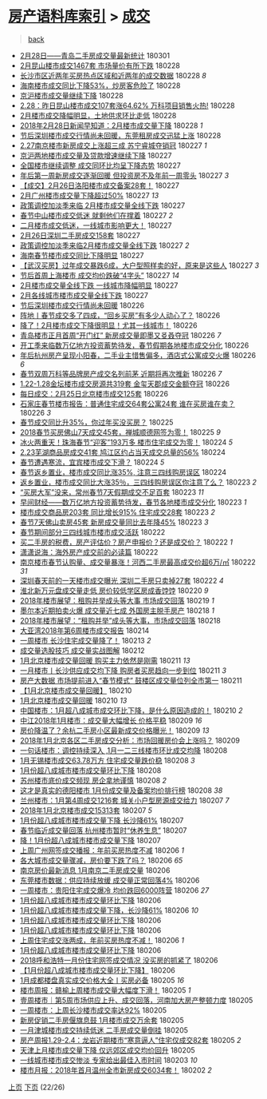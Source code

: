 [房产语料库索引](../../README.md)  > [成交](成交.md)
====
> [back](../README.md)

- [2月28日——青岛二手房成交量最新统计](http://jkwz.applinzi.com/ittc/7075429020533785610.html#2%E6%9C%8828%E6%97%A5%E2%80%94%E2%80%94%E9%9D%92%E5%B2%9B%E4%BA%8C%E6%89%8B%E6%88%BF%E6%88%90%E4%BA%A4%E9%87%8F%E6%9C%80%E6%96%B0%E7%BB%9F%E8%AE%A1) 180301  
- [2月昆山楼市成交1467套 市场量价有所下跌](http://jkwz.applinzi.com/ittc/7075167248501441547.html#2%E6%9C%88%E6%98%86%E5%B1%B1%E6%A5%BC%E5%B8%82%E6%88%90%E4%BA%A41467%E5%A5%97+%E5%B8%82%E5%9C%BA%E9%87%8F%E4%BB%B7%E6%9C%89%E6%89%80%E4%B8%8B%E8%B7%8C) 180228  
- [长沙市区近两年买房热点区域和近两年的成交数据](http://jkwz.applinzi.com/ittc/7075166790856737809.html#%E9%95%BF%E6%B2%99%E5%B8%82%E5%8C%BA%E8%BF%91%E4%B8%A4%E5%B9%B4%E4%B9%B0%E6%88%BF%E7%83%AD%E7%82%B9%E5%8C%BA%E5%9F%9F%E5%92%8C%E8%BF%91%E4%B8%A4%E5%B9%B4%E7%9A%84%E6%88%90%E4%BA%A4%E6%95%B0%E6%8D%AE) 180228 *8* 
- [海南楼市成交同比下降53%，炒房客危险了](http://jkwz.applinzi.com/ittc/7075150207308530704.html#%E6%B5%B7%E5%8D%97%E6%A5%BC%E5%B8%82%E6%88%90%E4%BA%A4%E5%90%8C%E6%AF%94%E4%B8%8B%E9%99%8D53%25%EF%BC%8C%E7%82%92%E6%88%BF%E5%AE%A2%E5%8D%B1%E9%99%A9%E4%BA%86) 180228  
- [京沪楼市成交量继续下降](http://jkwz.applinzi.com/ittc/7075085342489445392.html#%E4%BA%AC%E6%B2%AA%E6%A5%BC%E5%B8%82%E6%88%90%E4%BA%A4%E9%87%8F%E7%BB%A7%E7%BB%AD%E4%B8%8B%E9%99%8D) 180228  
- [2.28：昨日昆山楼市成交107套涨64.62% 万科项目销售火热!](http://jkwz.applinzi.com/ittc/7075076206410335243.html#2.28%EF%BC%9A%E6%98%A8%E6%97%A5%E6%98%86%E5%B1%B1%E6%A5%BC%E5%B8%82%E6%88%90%E4%BA%A4107%E5%A5%97%E6%B6%A864.62%25+%E4%B8%87%E7%A7%91%E9%A1%B9%E7%9B%AE%E9%94%80%E5%94%AE%E7%81%AB%E7%83%AD%21) 180228  
- [2月楼市成交降幅明显，土地供求环比走低](http://jkwz.applinzi.com/ittc/7075067846071944198.html#2%E6%9C%88%E6%A5%BC%E5%B8%82%E6%88%90%E4%BA%A4%E9%99%8D%E5%B9%85%E6%98%8E%E6%98%BE%EF%BC%8C%E5%9C%9F%E5%9C%B0%E4%BE%9B%E6%B1%82%E7%8E%AF%E6%AF%94%E8%B5%B0%E4%BD%8E) 180228  
- [2018年2月28日新闻早知道：2月楼市成交量下降](http://jkwz.applinzi.com/ittc/7075037834102965254.html#2018%E5%B9%B42%E6%9C%8828%E6%97%A5%E6%96%B0%E9%97%BB%E6%97%A9%E7%9F%A5%E9%81%93%EF%BC%9A2%E6%9C%88%E6%A5%BC%E5%B8%82%E6%88%90%E4%BA%A4%E9%87%8F%E4%B8%8B%E9%99%8D) 180228 *1* 
- [节后深圳楼市成交行情尚未回暖，东莞租房成交迅猛上涨](http://jkwz.applinzi.com/ittc/7074954577168565259.html#%E8%8A%82%E5%90%8E%E6%B7%B1%E5%9C%B3%E6%A5%BC%E5%B8%82%E6%88%90%E4%BA%A4%E8%A1%8C%E6%83%85%E5%B0%9A%E6%9C%AA%E5%9B%9E%E6%9A%96%EF%BC%8C%E4%B8%9C%E8%8E%9E%E7%A7%9F%E6%88%BF%E6%88%90%E4%BA%A4%E8%BF%85%E7%8C%9B%E4%B8%8A%E6%B6%A8) 180228  
- [2.27南京楼市新房成交上涨超三成 苏宁睿城夺销冠](http://jkwz.applinzi.com/ittc/7074872112374613002.html#2.27%E5%8D%97%E4%BA%AC%E6%A5%BC%E5%B8%82%E6%96%B0%E6%88%BF%E6%88%90%E4%BA%A4%E4%B8%8A%E6%B6%A8%E8%B6%85%E4%B8%89%E6%88%90+%E8%8B%8F%E5%AE%81%E7%9D%BF%E5%9F%8E%E5%A4%BA%E9%94%80%E5%86%A0) 180227 *1* 
- [京沪两地楼市成交量及贷款增速继续下降](http://jkwz.applinzi.com/ittc/7074782446631781392.html#%E4%BA%AC%E6%B2%AA%E4%B8%A4%E5%9C%B0%E6%A5%BC%E5%B8%82%E6%88%90%E4%BA%A4%E9%87%8F%E5%8F%8A%E8%B4%B7%E6%AC%BE%E5%A2%9E%E9%80%9F%E7%BB%A7%E7%BB%AD%E4%B8%8B%E9%99%8D) 180227  
- [全国楼市继续调整 成交同环比均呈下降态势](http://jkwz.applinzi.com/ittc/7074782372329686023.html#%E5%85%A8%E5%9B%BD%E6%A5%BC%E5%B8%82%E7%BB%A7%E7%BB%AD%E8%B0%83%E6%95%B4+%E6%88%90%E4%BA%A4%E5%90%8C%E7%8E%AF%E6%AF%94%E5%9D%87%E5%91%88%E4%B8%8B%E9%99%8D%E6%80%81%E5%8A%BF) 180227  
- [年后第一周新房成交逐渐回暖 但投资房不及年前一周零头](http://jkwz.applinzi.com/ittc/7074759444733101073.html#%E5%B9%B4%E5%90%8E%E7%AC%AC%E4%B8%80%E5%91%A8%E6%96%B0%E6%88%BF%E6%88%90%E4%BA%A4%E9%80%90%E6%B8%90%E5%9B%9E%E6%9A%96+%E4%BD%86%E6%8A%95%E8%B5%84%E6%88%BF%E4%B8%8D%E5%8F%8A%E5%B9%B4%E5%89%8D%E4%B8%80%E5%91%A8%E9%9B%B6%E5%A4%B4) 180227 *3* 
- [【成交】2月26日洛阳楼市成交备案28套！](http://jkwz.applinzi.com/ittc/7074759035721352208.html#%E3%80%90%E6%88%90%E4%BA%A4%E3%80%912%E6%9C%8826%E6%97%A5%E6%B4%9B%E9%98%B3%E6%A5%BC%E5%B8%82%E6%88%90%E4%BA%A4%E5%A4%87%E6%A1%8828%E5%A5%97%EF%BC%81) 180227  
- [2月广州楼市成交量下降超过50%](http://jkwz.applinzi.com/ittc/7074751329895711750.html#2%E6%9C%88%E5%B9%BF%E5%B7%9E%E6%A5%BC%E5%B8%82%E6%88%90%E4%BA%A4%E9%87%8F%E4%B8%8B%E9%99%8D%E8%B6%85%E8%BF%8750%25) 180227 *13* 
- [政策调控加淡季来临 2月楼市成交量全线下跌](http://jkwz.applinzi.com/ittc/7074724175938061329.html#%E6%94%BF%E7%AD%96%E8%B0%83%E6%8E%A7%E5%8A%A0%E6%B7%A1%E5%AD%A3%E6%9D%A5%E4%B8%B4+2%E6%9C%88%E6%A5%BC%E5%B8%82%E6%88%90%E4%BA%A4%E9%87%8F%E5%85%A8%E7%BA%BF%E4%B8%8B%E8%B7%8C) 180227  
- [春节中山楼市成交低迷 就剩他们在撑着](http://jkwz.applinzi.com/ittc/7074720719831565328.html#%E6%98%A5%E8%8A%82%E4%B8%AD%E5%B1%B1%E6%A5%BC%E5%B8%82%E6%88%90%E4%BA%A4%E4%BD%8E%E8%BF%B7+%E5%B0%B1%E5%89%A9%E4%BB%96%E4%BB%AC%E5%9C%A8%E6%92%91%E7%9D%80) 180227 *2* 
- [二月楼市成交低迷，一线城市影响更大！](http://jkwz.applinzi.com/ittc/7074713414037668875.html#%E4%BA%8C%E6%9C%88%E6%A5%BC%E5%B8%82%E6%88%90%E4%BA%A4%E4%BD%8E%E8%BF%B7%EF%BC%8C%E4%B8%80%E7%BA%BF%E5%9F%8E%E5%B8%82%E5%BD%B1%E5%93%8D%E6%9B%B4%E5%A4%A7%EF%BC%81) 180227  
- [2月26日深圳二手房成交158套](http://jkwz.applinzi.com/ittc/7074713317572871184.html#2%E6%9C%8826%E6%97%A5%E6%B7%B1%E5%9C%B3%E4%BA%8C%E6%89%8B%E6%88%BF%E6%88%90%E4%BA%A4158%E5%A5%97) 180227  
- [政策调控加淡季来临2月楼市成交量全线下跌](http://jkwz.applinzi.com/ittc/7074701349789107216.html#%E6%94%BF%E7%AD%96%E8%B0%83%E6%8E%A7%E5%8A%A0%E6%B7%A1%E5%AD%A3%E6%9D%A5%E4%B8%B42%E6%9C%88%E6%A5%BC%E5%B8%82%E6%88%90%E4%BA%A4%E9%87%8F%E5%85%A8%E7%BA%BF%E4%B8%8B%E8%B7%8C) 180227 *2* 
- [海南春节楼市成交同比下降明显](http://jkwz.applinzi.com/ittc/7074696163528016912.html#%E6%B5%B7%E5%8D%97%E6%98%A5%E8%8A%82%E6%A5%BC%E5%B8%82%E6%88%90%E4%BA%A4%E5%90%8C%E6%AF%94%E4%B8%8B%E9%99%8D%E6%98%8E%E6%98%BE) 180227  
- [【武汉买房】过年成交暴跌6成，大户型照样卖的好，原来是这些人](http://jkwz.applinzi.com/ittc/7074691119411889162.html#%E3%80%90%E6%AD%A6%E6%B1%89%E4%B9%B0%E6%88%BF%E3%80%91%E8%BF%87%E5%B9%B4%E6%88%90%E4%BA%A4%E6%9A%B4%E8%B7%8C6%E6%88%90%EF%BC%8C%E5%A4%A7%E6%88%B7%E5%9E%8B%E7%85%A7%E6%A0%B7%E5%8D%96%E7%9A%84%E5%A5%BD%EF%BC%8C%E5%8E%9F%E6%9D%A5%E6%98%AF%E8%BF%99%E4%BA%9B%E4%BA%BA) 180227 *3* 
- [节后首周上海楼市 成交均价跌破“4字头”](http://jkwz.applinzi.com/ittc/7074686994720752647.html#%E8%8A%82%E5%90%8E%E9%A6%96%E5%91%A8%E4%B8%8A%E6%B5%B7%E6%A5%BC%E5%B8%82+%E6%88%90%E4%BA%A4%E5%9D%87%E4%BB%B7%E8%B7%8C%E7%A0%B4%E2%80%9C4%E5%AD%97%E5%A4%B4%E2%80%9D) 180227 *14* 
- [2月楼市成交量全线下跌 一线城市降幅明显](http://jkwz.applinzi.com/ittc/7074682490096976902.html#2%E6%9C%88%E6%A5%BC%E5%B8%82%E6%88%90%E4%BA%A4%E9%87%8F%E5%85%A8%E7%BA%BF%E4%B8%8B%E8%B7%8C+%E4%B8%80%E7%BA%BF%E5%9F%8E%E5%B8%82%E9%99%8D%E5%B9%85%E6%98%8E%E6%98%BE) 180227  
- [2月各线城市楼市成交量全线下跌](http://jkwz.applinzi.com/ittc/7074673203731760139.html#2%E6%9C%88%E5%90%84%E7%BA%BF%E5%9F%8E%E5%B8%82%E6%A5%BC%E5%B8%82%E6%88%90%E4%BA%A4%E9%87%8F%E5%85%A8%E7%BA%BF%E4%B8%8B%E8%B7%8C) 180227  
- [节后深圳楼市成交行情尚未回暖](http://jkwz.applinzi.com/ittc/7074535965198910475.html#%E8%8A%82%E5%90%8E%E6%B7%B1%E5%9C%B3%E6%A5%BC%E5%B8%82%E6%88%90%E4%BA%A4%E8%A1%8C%E6%83%85%E5%B0%9A%E6%9C%AA%E5%9B%9E%E6%9A%96) 180226  
- [阵地丨春节成交多了四成，“回乡买房”有多少人动心了？](http://jkwz.applinzi.com/ittc/7074490717592617990.html#%E9%98%B5%E5%9C%B0%E4%B8%A8%E6%98%A5%E8%8A%82%E6%88%90%E4%BA%A4%E5%A4%9A%E4%BA%86%E5%9B%9B%E6%88%90%EF%BC%8C%E2%80%9C%E5%9B%9E%E4%B9%A1%E4%B9%B0%E6%88%BF%E2%80%9D%E6%9C%89%E5%A4%9A%E5%B0%91%E4%BA%BA%E5%8A%A8%E5%BF%83%E4%BA%86%EF%BC%9F) 180226  
- [降了！2月楼市成交下降很明显！尤其一线城市！](http://jkwz.applinzi.com/ittc/7074454157321044999.html#%E9%99%8D%E4%BA%86%EF%BC%812%E6%9C%88%E6%A5%BC%E5%B8%82%E6%88%90%E4%BA%A4%E4%B8%8B%E9%99%8D%E5%BE%88%E6%98%8E%E6%98%BE%EF%BC%81%E5%B0%A4%E5%85%B6%E4%B8%80%E7%BA%BF%E5%9F%8E%E5%B8%82%EF%BC%81) 180226  
- [青岛楼市正月首周“开门红” 新房成交量即墨又㕛叒夺冠](http://jkwz.applinzi.com/ittc/7074444196604019723.html#%E9%9D%92%E5%B2%9B%E6%A5%BC%E5%B8%82%E6%AD%A3%E6%9C%88%E9%A6%96%E5%91%A8%E2%80%9C%E5%BC%80%E9%97%A8%E7%BA%A2%E2%80%9D+%E6%96%B0%E6%88%BF%E6%88%90%E4%BA%A4%E9%87%8F%E5%8D%B3%E5%A2%A8%E5%8F%88%E3%95%9B%E5%8F%92%E5%A4%BA%E5%86%A0) 180226 *7* 
- [开工季来临数万亿地方投资蓄势待发，春节假期各地楼市成交分化](http://jkwz.applinzi.com/ittc/7074421708469830662.html#%E5%BC%80%E5%B7%A5%E5%AD%A3%E6%9D%A5%E4%B8%B4%E6%95%B0%E4%B8%87%E4%BA%BF%E5%9C%B0%E6%96%B9%E6%8A%95%E8%B5%84%E8%93%84%E5%8A%BF%E5%BE%85%E5%8F%91%EF%BC%8C%E6%98%A5%E8%8A%82%E5%81%87%E6%9C%9F%E5%90%84%E5%9C%B0%E6%A5%BC%E5%B8%82%E6%88%90%E4%BA%A4%E5%88%86%E5%8C%96) 180226  
- [年后杭州房产呈现小阳春，二手业主惜售偏多，酒店式公寓成交火爆](http://jkwz.applinzi.com/ittc/7074413740068176903.html#%E5%B9%B4%E5%90%8E%E6%9D%AD%E5%B7%9E%E6%88%BF%E4%BA%A7%E5%91%88%E7%8E%B0%E5%B0%8F%E9%98%B3%E6%98%A5%EF%BC%8C%E4%BA%8C%E6%89%8B%E4%B8%9A%E4%B8%BB%E6%83%9C%E5%94%AE%E5%81%8F%E5%A4%9A%EF%BC%8C%E9%85%92%E5%BA%97%E5%BC%8F%E5%85%AC%E5%AF%93%E6%88%90%E4%BA%A4%E7%81%AB%E7%88%86) 180226 *6* 
- [春节双周万科等品牌房产成交名列前茅 近期将再次推新](http://jkwz.applinzi.com/ittc/7074400218806486027.html#%E6%98%A5%E8%8A%82%E5%8F%8C%E5%91%A8%E4%B8%87%E7%A7%91%E7%AD%89%E5%93%81%E7%89%8C%E6%88%BF%E4%BA%A7%E6%88%90%E4%BA%A4%E5%90%8D%E5%88%97%E5%89%8D%E8%8C%85+%E8%BF%91%E6%9C%9F%E5%B0%86%E5%86%8D%E6%AC%A1%E6%8E%A8%E6%96%B0) 180226 *7* 
- [1.22-1.28金坛楼市成交房源共319套 金玺天郡成交金额夺冠](http://jkwz.applinzi.com/ittc/7074355396565533707.html#1.22-1.28%E9%87%91%E5%9D%9B%E6%A5%BC%E5%B8%82%E6%88%90%E4%BA%A4%E6%88%BF%E6%BA%90%E5%85%B1319%E5%A5%97+%E9%87%91%E7%8E%BA%E5%A4%A9%E9%83%A1%E6%88%90%E4%BA%A4%E9%87%91%E9%A2%9D%E5%A4%BA%E5%86%A0) 180226  
- [每日成交：2月25日北京楼市成交125套](http://jkwz.applinzi.com/ittc/7074324844579914763.html#%E6%AF%8F%E6%97%A5%E6%88%90%E4%BA%A4%EF%BC%9A2%E6%9C%8825%E6%97%A5%E5%8C%97%E4%BA%AC%E6%A5%BC%E5%B8%82%E6%88%90%E4%BA%A4125%E5%A5%97) 180226  
- [石家庄春节楼市报告：普通住宅成交64套公寓24套 谁在买房谁在卖？](http://jkwz.applinzi.com/ittc/7074291150565671953.html#%E7%9F%B3%E5%AE%B6%E5%BA%84%E6%98%A5%E8%8A%82%E6%A5%BC%E5%B8%82%E6%8A%A5%E5%91%8A%EF%BC%9A%E6%99%AE%E9%80%9A%E4%BD%8F%E5%AE%85%E6%88%90%E4%BA%A464%E5%A5%97%E5%85%AC%E5%AF%9324%E5%A5%97+%E8%B0%81%E5%9C%A8%E4%B9%B0%E6%88%BF%E8%B0%81%E5%9C%A8%E5%8D%96%EF%BC%9F) 180226 *3* 
- [春节成交同比升35%，你过年买没买房？](http://jkwz.applinzi.com/ittc/7073328847703770129.html#%E6%98%A5%E8%8A%82%E6%88%90%E4%BA%A4%E5%90%8C%E6%AF%94%E5%8D%8735%25%EF%BC%8C%E4%BD%A0%E8%BF%87%E5%B9%B4%E4%B9%B0%E6%B2%A1%E4%B9%B0%E6%88%BF%EF%BC%9F) 180225  
- [2018春节买房佛山7天成交45套，禅城顺德网签为零！](http://jkwz.applinzi.com/ittc/7073943491417998346.html#2018%E6%98%A5%E8%8A%82%E4%B9%B0%E6%88%BF%E4%BD%9B%E5%B1%B17%E5%A4%A9%E6%88%90%E4%BA%A445%E5%A5%97%EF%BC%8C%E7%A6%85%E5%9F%8E%E9%A1%BA%E5%BE%B7%E7%BD%91%E7%AD%BE%E4%B8%BA%E9%9B%B6%EF%BC%81) 180225 *9* 
- [冰火两重天！珠海春节“迎客”193万多 楼市住宅成交为零！](http://jkwz.applinzi.com/ittc/7073614156224005126.html#%E5%86%B0%E7%81%AB%E4%B8%A4%E9%87%8D%E5%A4%A9%EF%BC%81%E7%8F%A0%E6%B5%B7%E6%98%A5%E8%8A%82%E2%80%9C%E8%BF%8E%E5%AE%A2%E2%80%9D193%E4%B8%87%E5%A4%9A+%E6%A5%BC%E5%B8%82%E4%BD%8F%E5%AE%85%E6%88%90%E4%BA%A4%E4%B8%BA%E9%9B%B6%EF%BC%81) 180224 *5* 
- [2.23芜湖商品房成交41套 鸠江区约占当天成交总量的56%](http://jkwz.applinzi.com/ittc/7073601945724257296.html#2.23%E8%8A%9C%E6%B9%96%E5%95%86%E5%93%81%E6%88%BF%E6%88%90%E4%BA%A441%E5%A5%97+%E9%B8%A0%E6%B1%9F%E5%8C%BA%E7%BA%A6%E5%8D%A0%E5%BD%93%E5%A4%A9%E6%88%90%E4%BA%A4%E6%80%BB%E9%87%8F%E7%9A%8456%25) 180224  
- [春节遭遇寒流，宜宾楼市成交下滑？](http://jkwz.applinzi.com/ittc/7073598706341643275.html#%E6%98%A5%E8%8A%82%E9%81%AD%E9%81%87%E5%AF%92%E6%B5%81%EF%BC%8C%E5%AE%9C%E5%AE%BE%E6%A5%BC%E5%B8%82%E6%88%90%E4%BA%A4%E4%B8%8B%E6%BB%91%EF%BC%9F) 180224 *5* 
- [春节返乡置业，楼市成交同比涨35%, 注意三四线购房误区](http://jkwz.applinzi.com/ittc/7073551405740983313.html#%E6%98%A5%E8%8A%82%E8%BF%94%E4%B9%A1%E7%BD%AE%E4%B8%9A%EF%BC%8C%E6%A5%BC%E5%B8%82%E6%88%90%E4%BA%A4%E5%90%8C%E6%AF%94%E6%B6%A835%25%2C+%E6%B3%A8%E6%84%8F%E4%B8%89%E5%9B%9B%E7%BA%BF%E8%B4%AD%E6%88%BF%E8%AF%AF%E5%8C%BA) 180224  
- [返乡置业，楼市成交同比大涨35％，三四线购房误区你注意了么？](http://jkwz.applinzi.com/ittc/7073429006575993872.html#%E8%BF%94%E4%B9%A1%E7%BD%AE%E4%B8%9A%EF%BC%8C%E6%A5%BC%E5%B8%82%E6%88%90%E4%BA%A4%E5%90%8C%E6%AF%94%E5%A4%A7%E6%B6%A835%EF%BC%85%EF%BC%8C%E4%B8%89%E5%9B%9B%E7%BA%BF%E8%B4%AD%E6%88%BF%E8%AF%AF%E5%8C%BA%E4%BD%A0%E6%B3%A8%E6%84%8F%E4%BA%86%E4%B9%88%EF%BC%9F) 180223 *2* 
- [“买房大军”没来，常州春节7天假期成交不足百套](http://jkwz.applinzi.com/ittc/7073330268708799505.html#%E2%80%9C%E4%B9%B0%E6%88%BF%E5%A4%A7%E5%86%9B%E2%80%9D%E6%B2%A1%E6%9D%A5%EF%BC%8C%E5%B8%B8%E5%B7%9E%E6%98%A5%E8%8A%827%E5%A4%A9%E5%81%87%E6%9C%9F%E6%88%90%E4%BA%A4%E4%B8%8D%E8%B6%B3%E7%99%BE%E5%A5%97) 180223 *11* 
- [早间财经——数万亿地方投资蓄势待发，春节各地楼市成交分化](http://jkwz.applinzi.com/ittc/7073237411381642247.html#%E6%97%A9%E9%97%B4%E8%B4%A2%E7%BB%8F%E2%80%94%E2%80%94%E6%95%B0%E4%B8%87%E4%BA%BF%E5%9C%B0%E6%96%B9%E6%8A%95%E8%B5%84%E8%93%84%E5%8A%BF%E5%BE%85%E5%8F%91%EF%BC%8C%E6%98%A5%E8%8A%82%E5%90%84%E5%9C%B0%E6%A5%BC%E5%B8%82%E6%88%90%E4%BA%A4%E5%88%86%E5%8C%96) 180223 *1* 
- [楼市成交商品房203套 同比增长915% 住宅成交28套](http://jkwz.applinzi.com/ittc/7073206827171185671.html#%E6%A5%BC%E5%B8%82%E6%88%90%E4%BA%A4%E5%95%86%E5%93%81%E6%88%BF203%E5%A5%97+%E5%90%8C%E6%AF%94%E5%A2%9E%E9%95%BF915%25+%E4%BD%8F%E5%AE%85%E6%88%90%E4%BA%A428%E5%A5%97) 180223 *2* 
- [春节7天佛山卖房45套 新房成交量同比去年降45%](http://jkwz.applinzi.com/ittc/7073192170964386827.html#%E6%98%A5%E8%8A%827%E5%A4%A9%E4%BD%9B%E5%B1%B1%E5%8D%96%E6%88%BF45%E5%A5%97+%E6%96%B0%E6%88%BF%E6%88%90%E4%BA%A4%E9%87%8F%E5%90%8C%E6%AF%94%E5%8E%BB%E5%B9%B4%E9%99%8D45%25) 180223 *3* 
- [春节期间部分三四线城市楼市成交活跃](http://jkwz.applinzi.com/ittc/7072991303757726731.html#%E6%98%A5%E8%8A%82%E6%9C%9F%E9%97%B4%E9%83%A8%E5%88%86%E4%B8%89%E5%9B%9B%E7%BA%BF%E5%9F%8E%E5%B8%82%E6%A5%BC%E5%B8%82%E6%88%90%E4%BA%A4%E6%B4%BB%E8%B7%83) 180222  
- [买二手房的税费，房产评估价？房产申报价？还是成交价？](http://jkwz.applinzi.com/ittc/7072934191983756294.html#%E4%B9%B0%E4%BA%8C%E6%89%8B%E6%88%BF%E7%9A%84%E7%A8%8E%E8%B4%B9%EF%BC%8C%E6%88%BF%E4%BA%A7%E8%AF%84%E4%BC%B0%E4%BB%B7%EF%BC%9F%E6%88%BF%E4%BA%A7%E7%94%B3%E6%8A%A5%E4%BB%B7%EF%BC%9F%E8%BF%98%E6%98%AF%E6%88%90%E4%BA%A4%E4%BB%B7%EF%BC%9F) 180222 *1* 
- [潇潇说海：海外房产成交前的必读篇](http://jkwz.applinzi.com/ittc/7072933910822781968.html#%E6%BD%87%E6%BD%87%E8%AF%B4%E6%B5%B7%EF%BC%9A%E6%B5%B7%E5%A4%96%E6%88%BF%E4%BA%A7%E6%88%90%E4%BA%A4%E5%89%8D%E7%9A%84%E5%BF%85%E8%AF%BB%E7%AF%87) 180222  
- [南京楼市春节认购量、成交量暴涨！河西二手房最高成交价超6万/㎡](http://jkwz.applinzi.com/ittc/7072930501868651531.html#%E5%8D%97%E4%BA%AC%E6%A5%BC%E5%B8%82%E6%98%A5%E8%8A%82%E8%AE%A4%E8%B4%AD%E9%87%8F%E3%80%81%E6%88%90%E4%BA%A4%E9%87%8F%E6%9A%B4%E6%B6%A8%EF%BC%81%E6%B2%B3%E8%A5%BF%E4%BA%8C%E6%89%8B%E6%88%BF%E6%9C%80%E9%AB%98%E6%88%90%E4%BA%A4%E4%BB%B7%E8%B6%856%E4%B8%87%2F%E3%8E%A1) 180222 *31* 
- [深圳春天前的一天楼市成交曝光 深圳二手房只卖掉27套](http://jkwz.applinzi.com/ittc/7072841703176537095.html#%E6%B7%B1%E5%9C%B3%E6%98%A5%E5%A4%A9%E5%89%8D%E7%9A%84%E4%B8%80%E5%A4%A9%E6%A5%BC%E5%B8%82%E6%88%90%E4%BA%A4%E6%9B%9D%E5%85%89+%E6%B7%B1%E5%9C%B3%E4%BA%8C%E6%89%8B%E6%88%BF%E5%8F%AA%E5%8D%96%E6%8E%8927%E5%A5%97) 180222 *4* 
- [淮北新万元盘成交量走低 房价较低学区房成香饽饽](http://jkwz.applinzi.com/ittc/7072261298383750150.html#%E6%B7%AE%E5%8C%97%E6%96%B0%E4%B8%87%E5%85%83%E7%9B%98%E6%88%90%E4%BA%A4%E9%87%8F%E8%B5%B0%E4%BD%8E+%E6%88%BF%E4%BB%B7%E8%BE%83%E4%BD%8E%E5%AD%A6%E5%8C%BA%E6%88%BF%E6%88%90%E9%A6%99%E9%A5%BD%E9%A5%BD) 180220 *9* 
- [2018年楼市展望：租购并举成头等大事 市场成交回落](http://jkwz.applinzi.com/ittc/7071769130187621392.html#2018%E5%B9%B4%E6%A5%BC%E5%B8%82%E5%B1%95%E6%9C%9B%EF%BC%9A%E7%A7%9F%E8%B4%AD%E5%B9%B6%E4%B8%BE%E6%88%90%E5%A4%B4%E7%AD%89%E5%A4%A7%E4%BA%8B+%E5%B8%82%E5%9C%BA%E6%88%90%E4%BA%A4%E5%9B%9E%E8%90%BD) 180219 *1* 
- [墨尔本近期拍卖火爆 成交量近七成 外国房主脱手房产](http://jkwz.applinzi.com/ittc/7071097125490656273.html#%E5%A2%A8%E5%B0%94%E6%9C%AC%E8%BF%91%E6%9C%9F%E6%8B%8D%E5%8D%96%E7%81%AB%E7%88%86+%E6%88%90%E4%BA%A4%E9%87%8F%E8%BF%91%E4%B8%83%E6%88%90+%E5%A4%96%E5%9B%BD%E6%88%BF%E4%B8%BB%E8%84%B1%E6%89%8B%E6%88%BF%E4%BA%A7) 180218 *1* 
- [2018年楼市展望：“租购并举”成头等大事，市场成交回落](http://jkwz.applinzi.com/ittc/7071370900350174214.html#2018%E5%B9%B4%E6%A5%BC%E5%B8%82%E5%B1%95%E6%9C%9B%EF%BC%9A%E2%80%9C%E7%A7%9F%E8%B4%AD%E5%B9%B6%E4%B8%BE%E2%80%9D%E6%88%90%E5%A4%B4%E7%AD%89%E5%A4%A7%E4%BA%8B%EF%BC%8C%E5%B8%82%E5%9C%BA%E6%88%90%E4%BA%A4%E5%9B%9E%E8%90%BD) 180218  
- [大亚湾2018年第6周楼市成交报告](http://jkwz.applinzi.com/ittc/7069824543516787723.html#%E5%A4%A7%E4%BA%9A%E6%B9%BE2018%E5%B9%B4%E7%AC%AC6%E5%91%A8%E6%A5%BC%E5%B8%82%E6%88%90%E4%BA%A4%E6%8A%A5%E5%91%8A) 180214  
- [一周楼市 长沙住宅成交量降了！](http://jkwz.applinzi.com/ittc/7069492402417304592.html#%E4%B8%80%E5%91%A8%E6%A5%BC%E5%B8%82+%E9%95%BF%E6%B2%99%E4%BD%8F%E5%AE%85%E6%88%90%E4%BA%A4%E9%87%8F%E9%99%8D%E4%BA%86%EF%BC%81) 180213 *2* 
- [成交量选股技巧 成交量实战图解](http://jkwz.applinzi.com/ittc/7069236038323405841.html#%E6%88%90%E4%BA%A4%E9%87%8F%E9%80%89%E8%82%A1%E6%8A%80%E5%B7%A7+%E6%88%90%E4%BA%A4%E9%87%8F%E5%AE%9E%E6%88%98%E5%9B%BE%E8%A7%A3) 180212  
- [1月北京楼市成交量回暖 购买主力依然是刚需](http://jkwz.applinzi.com/ittc/7068829334729393162.html#1%E6%9C%88%E5%8C%97%E4%BA%AC%E6%A5%BC%E5%B8%82%E6%88%90%E4%BA%A4%E9%87%8F%E5%9B%9E%E6%9A%96+%E8%B4%AD%E4%B9%B0%E4%B8%BB%E5%8A%9B%E4%BE%9D%E7%84%B6%E6%98%AF%E5%88%9A%E9%9C%80) 180211 *13* 
- [一月楼市丨长沙供应成交均下降 购房者买房趋向一步到位](http://jkwz.applinzi.com/ittc/7068765781494334471.html#%E4%B8%80%E6%9C%88%E6%A5%BC%E5%B8%82%E4%B8%A8%E9%95%BF%E6%B2%99%E4%BE%9B%E5%BA%94%E6%88%90%E4%BA%A4%E5%9D%87%E4%B8%8B%E9%99%8D+%E8%B4%AD%E6%88%BF%E8%80%85%E4%B9%B0%E6%88%BF%E8%B6%8B%E5%90%91%E4%B8%80%E6%AD%A5%E5%88%B0%E4%BD%8D) 180211 *3* 
- [房产大数据 市场提前进入“春节模式” 鼓楼区成交量位列全市第一](http://jkwz.applinzi.com/ittc/7068726418718852103.html#%E6%88%BF%E4%BA%A7%E5%A4%A7%E6%95%B0%E6%8D%AE+%E5%B8%82%E5%9C%BA%E6%8F%90%E5%89%8D%E8%BF%9B%E5%85%A5%E2%80%9C%E6%98%A5%E8%8A%82%E6%A8%A1%E5%BC%8F%E2%80%9D+%E9%BC%93%E6%A5%BC%E5%8C%BA%E6%88%90%E4%BA%A4%E9%87%8F%E4%BD%8D%E5%88%97%E5%85%A8%E5%B8%82%E7%AC%AC%E4%B8%80) 180211  
- [【1月北京楼市成交量回暖】](http://jkwz.applinzi.com/ittc/7068467264649430033.html#%E3%80%901%E6%9C%88%E5%8C%97%E4%BA%AC%E6%A5%BC%E5%B8%82%E6%88%90%E4%BA%A4%E9%87%8F%E5%9B%9E%E6%9A%96%E3%80%91) 180210  
- [1月北京楼市成交量回暖](http://jkwz.applinzi.com/ittc/7068408568946885649.html#1%E6%9C%88%E5%8C%97%E4%BA%AC%E6%A5%BC%E5%B8%82%E6%88%90%E4%BA%A4%E9%87%8F%E5%9B%9E%E6%9A%96) 180210 *13* 
- [中国楼市：1月超八成城市成交环比下降，是什么原因造成的！](http://jkwz.applinzi.com/ittc/7068238410680894475.html#%E4%B8%AD%E5%9B%BD%E6%A5%BC%E5%B8%82%EF%BC%9A1%E6%9C%88%E8%B6%85%E5%85%AB%E6%88%90%E5%9F%8E%E5%B8%82%E6%88%90%E4%BA%A4%E7%8E%AF%E6%AF%94%E4%B8%8B%E9%99%8D%EF%BC%8C%E6%98%AF%E4%BB%80%E4%B9%88%E5%8E%9F%E5%9B%A0%E9%80%A0%E6%88%90%E7%9A%84%EF%BC%81) 180210 *2* 
- [中江2018年1月楼市：成交量大幅增长 价格平稳](http://jkwz.applinzi.com/ittc/7068197613252117510.html#%E4%B8%AD%E6%B1%9F2018%E5%B9%B41%E6%9C%88%E6%A5%BC%E5%B8%82%EF%BC%9A%E6%88%90%E4%BA%A4%E9%87%8F%E5%A4%A7%E5%B9%85%E5%A2%9E%E9%95%BF+%E4%BB%B7%E6%A0%BC%E5%B9%B3%E7%A8%B3) 180209 *16* 
- [房价降温了？余杭二手房小区最新成交价格曝光！](http://jkwz.applinzi.com/ittc/7068071824330327046.html#%E6%88%BF%E4%BB%B7%E9%99%8D%E6%B8%A9%E4%BA%86%EF%BC%9F%E4%BD%99%E6%9D%AD%E4%BA%8C%E6%89%8B%E6%88%BF%E5%B0%8F%E5%8C%BA%E6%9C%80%E6%96%B0%E6%88%90%E4%BA%A4%E4%BB%B7%E6%A0%BC%E6%9B%9D%E5%85%89%EF%BC%81) 180209 *13* 
- [2018年1月北京各区二手房成交分析：市场回暖房价会上涨吗？](http://jkwz.applinzi.com/ittc/7068030166633022475.html#2018%E5%B9%B41%E6%9C%88%E5%8C%97%E4%BA%AC%E5%90%84%E5%8C%BA%E4%BA%8C%E6%89%8B%E6%88%BF%E6%88%90%E4%BA%A4%E5%88%86%E6%9E%90%EF%BC%9A%E5%B8%82%E5%9C%BA%E5%9B%9E%E6%9A%96%E6%88%BF%E4%BB%B7%E4%BC%9A%E4%B8%8A%E6%B6%A8%E5%90%97%EF%BC%9F) 180209  
- [一句话楼市：调控持续深入 ,1月一二三线楼市环比成交均降](http://jkwz.applinzi.com/ittc/7067828636193653766.html#%E4%B8%80%E5%8F%A5%E8%AF%9D%E6%A5%BC%E5%B8%82%EF%BC%9A%E8%B0%83%E6%8E%A7%E6%8C%81%E7%BB%AD%E6%B7%B1%E5%85%A5+%2C1%E6%9C%88%E4%B8%80%E4%BA%8C%E4%B8%89%E7%BA%BF%E6%A5%BC%E5%B8%82%E7%8E%AF%E6%AF%94%E6%88%90%E4%BA%A4%E5%9D%87%E9%99%8D) 180208  
- [1月无锡楼市成交63.78万方 住宅成交量跌价稳](http://jkwz.applinzi.com/ittc/7067755283168625680.html#1%E6%9C%88%E6%97%A0%E9%94%A1%E6%A5%BC%E5%B8%82%E6%88%90%E4%BA%A463.78%E4%B8%87%E6%96%B9+%E4%BD%8F%E5%AE%85%E6%88%90%E4%BA%A4%E9%87%8F%E8%B7%8C%E4%BB%B7%E7%A8%B3) 180208 *3* 
- [1月份超八成城市楼市成交量环比下降](http://jkwz.applinzi.com/ittc/7067751543090988049.html#1%E6%9C%88%E4%BB%BD%E8%B6%85%E5%85%AB%E6%88%90%E5%9F%8E%E5%B8%82%E6%A5%BC%E5%B8%82%E6%88%90%E4%BA%A4%E9%87%8F%E7%8E%AF%E6%AF%94%E4%B8%8B%E9%99%8D) 180208  
- [苏州楼市底价成交频现 房企拿地谨慎](http://jkwz.applinzi.com/ittc/7067667994249790471.html#%E8%8B%8F%E5%B7%9E%E6%A5%BC%E5%B8%82%E5%BA%95%E4%BB%B7%E6%88%90%E4%BA%A4%E9%A2%91%E7%8E%B0+%E6%88%BF%E4%BC%81%E6%8B%BF%E5%9C%B0%E8%B0%A8%E6%85%8E) 180208 *2* 
- [这才是真实的德阳楼市 1月份成交量及备案均价排行榜](http://jkwz.applinzi.com/ittc/7067666385696457734.html#%E8%BF%99%E6%89%8D%E6%98%AF%E7%9C%9F%E5%AE%9E%E7%9A%84%E5%BE%B7%E9%98%B3%E6%A5%BC%E5%B8%82+1%E6%9C%88%E4%BB%BD%E6%88%90%E4%BA%A4%E9%87%8F%E5%8F%8A%E5%A4%87%E6%A1%88%E5%9D%87%E4%BB%B7%E6%8E%92%E8%A1%8C%E6%A6%9C) 180208 *38* 
- [兰州楼市：1月第4周成交1216套 城关小户型房源成交给力](http://jkwz.applinzi.com/ittc/7067372883708216331.html#%E5%85%B0%E5%B7%9E%E6%A5%BC%E5%B8%82%EF%BC%9A1%E6%9C%88%E7%AC%AC4%E5%91%A8%E6%88%90%E4%BA%A41216%E5%A5%97+%E5%9F%8E%E5%85%B3%E5%B0%8F%E6%88%B7%E5%9E%8B%E6%88%BF%E6%BA%90%E6%88%90%E4%BA%A4%E7%BB%99%E5%8A%9B) 180207 *7* 
- [2018年1月北京楼市成交15313套](http://jkwz.applinzi.com/ittc/7067278834397611024.html#2018%E5%B9%B41%E6%9C%88%E5%8C%97%E4%BA%AC%E6%A5%BC%E5%B8%82%E6%88%90%E4%BA%A415313%E5%A5%97) 180207 *5* 
- [1月份超八成城市楼市成交量下降 长沙降61%](http://jkwz.applinzi.com/ittc/7067276218879968262.html#1%E6%9C%88%E4%BB%BD%E8%B6%85%E5%85%AB%E6%88%90%E5%9F%8E%E5%B8%82%E6%A5%BC%E5%B8%82%E6%88%90%E4%BA%A4%E9%87%8F%E4%B8%8B%E9%99%8D+%E9%95%BF%E6%B2%99%E9%99%8D61%25) 180207  
- [春节临近成交量回落 杭州楼市暂时“休养生息”](http://jkwz.applinzi.com/ittc/7067274752177996811.html#%E6%98%A5%E8%8A%82%E4%B8%B4%E8%BF%91%E6%88%90%E4%BA%A4%E9%87%8F%E5%9B%9E%E8%90%BD+%E6%9D%AD%E5%B7%9E%E6%A5%BC%E5%B8%82%E6%9A%82%E6%97%B6%E2%80%9C%E4%BC%91%E5%85%BB%E7%94%9F%E6%81%AF%E2%80%9D) 180207  
- [降！1月份超八成城市楼市成交量下降](http://jkwz.applinzi.com/ittc/7067245722254967825.html#%E9%99%8D%EF%BC%811%E6%9C%88%E4%BB%BD%E8%B6%85%E5%85%AB%E6%88%90%E5%9F%8E%E5%B8%82%E6%A5%BC%E5%B8%82%E6%88%90%E4%BA%A4%E9%87%8F%E4%B8%8B%E9%99%8D) 180207  
- [上周广州网签成交播报：年前买房热度不减](http://jkwz.applinzi.com/ittc/7067080006788711440.html#%E4%B8%8A%E5%91%A8%E5%B9%BF%E5%B7%9E%E7%BD%91%E7%AD%BE%E6%88%90%E4%BA%A4%E6%92%AD%E6%8A%A5%EF%BC%9A%E5%B9%B4%E5%89%8D%E4%B9%B0%E6%88%BF%E7%83%AD%E5%BA%A6%E4%B8%8D%E5%87%8F) 180206 *1* 
- [各大城市成交量骤减，房价要下跌了吗？](http://jkwz.applinzi.com/ittc/7066969265452631056.html#%E5%90%84%E5%A4%A7%E5%9F%8E%E5%B8%82%E6%88%90%E4%BA%A4%E9%87%8F%E9%AA%A4%E5%87%8F%EF%BC%8C%E6%88%BF%E4%BB%B7%E8%A6%81%E4%B8%8B%E8%B7%8C%E4%BA%86%E5%90%97%EF%BC%9F) 180206 *65* 
- [南京房价最新消息 1月南京二手房成交量](http://jkwz.applinzi.com/ittc/7066939062747661328.html#%E5%8D%97%E4%BA%AC%E6%88%BF%E4%BB%B7%E6%9C%80%E6%96%B0%E6%B6%88%E6%81%AF+1%E6%9C%88%E5%8D%97%E4%BA%AC%E4%BA%8C%E6%89%8B%E6%88%BF%E6%88%90%E4%BA%A4%E9%87%8F) 180206  
- [东莞楼市数据：供应持续放缓 成交量正常回落4%](http://jkwz.applinzi.com/ittc/7066922124940149770.html#%E4%B8%9C%E8%8E%9E%E6%A5%BC%E5%B8%82%E6%95%B0%E6%8D%AE%EF%BC%9A%E4%BE%9B%E5%BA%94%E6%8C%81%E7%BB%AD%E6%94%BE%E7%BC%93+%E6%88%90%E4%BA%A4%E9%87%8F%E6%AD%A3%E5%B8%B8%E5%9B%9E%E8%90%BD4%25) 180206  
- [一周楼市：贵阳住宅成交爆冷 均价跌回6000阵营](http://jkwz.applinzi.com/ittc/7066913142901048336.html#%E4%B8%80%E5%91%A8%E6%A5%BC%E5%B8%82%EF%BC%9A%E8%B4%B5%E9%98%B3%E4%BD%8F%E5%AE%85%E6%88%90%E4%BA%A4%E7%88%86%E5%86%B7+%E5%9D%87%E4%BB%B7%E8%B7%8C%E5%9B%9E6000%E9%98%B5%E8%90%A5) 180206 *27* 
- [1月份超八成城市楼市成交量环比下降](http://jkwz.applinzi.com/ittc/7066903074939864080.html#1%E6%9C%88%E4%BB%BD%E8%B6%85%E5%85%AB%E6%88%90%E5%9F%8E%E5%B8%82%E6%A5%BC%E5%B8%82%E6%88%90%E4%BA%A4%E9%87%8F%E7%8E%AF%E6%AF%94%E4%B8%8B%E9%99%8D) 180206  
- [1月份超八成城市楼市成交量下降，长沙降61%](http://jkwz.applinzi.com/ittc/7066898744841077771.html#1%E6%9C%88%E4%BB%BD%E8%B6%85%E5%85%AB%E6%88%90%E5%9F%8E%E5%B8%82%E6%A5%BC%E5%B8%82%E6%88%90%E4%BA%A4%E9%87%8F%E4%B8%8B%E9%99%8D%EF%BC%8C%E9%95%BF%E6%B2%99%E9%99%8D61%25) 180206 *10* 
- [1月份超八成城市楼市成交量环比下降](http://jkwz.applinzi.com/ittc/7066895504099509254.html#1%E6%9C%88%E4%BB%BD%E8%B6%85%E5%85%AB%E6%88%90%E5%9F%8E%E5%B8%82%E6%A5%BC%E5%B8%82%E6%88%90%E4%BA%A4%E9%87%8F%E7%8E%AF%E6%AF%94%E4%B8%8B%E9%99%8D) 180206  
- [1月份超八成城市楼市成交量环比下降](http://jkwz.applinzi.com/ittc/7066882659832038407.html#1%E6%9C%88%E4%BB%BD%E8%B6%85%E5%85%AB%E6%88%90%E5%9F%8E%E5%B8%82%E6%A5%BC%E5%B8%82%E6%88%90%E4%BA%A4%E9%87%8F%E7%8E%AF%E6%AF%94%E4%B8%8B%E9%99%8D) 180206  
- [上周住宅成交涨两成，年前买房热度不减！](http://jkwz.applinzi.com/ittc/7066877711882912785.html#%E4%B8%8A%E5%91%A8%E4%BD%8F%E5%AE%85%E6%88%90%E4%BA%A4%E6%B6%A8%E4%B8%A4%E6%88%90%EF%BC%8C%E5%B9%B4%E5%89%8D%E4%B9%B0%E6%88%BF%E7%83%AD%E5%BA%A6%E4%B8%8D%E5%87%8F%EF%BC%81) 180206 *1* 
- [1月份超八成城市楼市成交量环比下降](http://jkwz.applinzi.com/ittc/7066874466141733899.html#1%E6%9C%88%E4%BB%BD%E8%B6%85%E5%85%AB%E6%88%90%E5%9F%8E%E5%B8%82%E6%A5%BC%E5%B8%82%E6%88%90%E4%BA%A4%E9%87%8F%E7%8E%AF%E6%AF%94%E4%B8%8B%E9%99%8D) 180206  
- [2018呼和浩特一月份住宅网签成交情况 没买房的抓紧了](http://jkwz.applinzi.com/ittc/7066764863756305425.html#2018%E5%91%BC%E5%92%8C%E6%B5%A9%E7%89%B9%E4%B8%80%E6%9C%88%E4%BB%BD%E4%BD%8F%E5%AE%85%E7%BD%91%E7%AD%BE%E6%88%90%E4%BA%A4%E6%83%85%E5%86%B5+%E6%B2%A1%E4%B9%B0%E6%88%BF%E7%9A%84%E6%8A%93%E7%B4%A7%E4%BA%86) 180206  
- [【1月份超八成城市楼市成交量环比下降】](http://jkwz.applinzi.com/ittc/7066763084402525194.html#%E3%80%901%E6%9C%88%E4%BB%BD%E8%B6%85%E5%85%AB%E6%88%90%E5%9F%8E%E5%B8%82%E6%A5%BC%E5%B8%82%E6%88%90%E4%BA%A4%E9%87%8F%E7%8E%AF%E6%AF%94%E4%B8%8B%E9%99%8D%E3%80%91) 180206  
- [1月成都楼盘真实成交价格大全丨买房必备](http://jkwz.applinzi.com/ittc/7066724071914357777.html#1%E6%9C%88%E6%88%90%E9%83%BD%E6%A5%BC%E7%9B%98%E7%9C%9F%E5%AE%9E%E6%88%90%E4%BA%A4%E4%BB%B7%E6%A0%BC%E5%A4%A7%E5%85%A8%E4%B8%A8%E4%B9%B0%E6%88%BF%E5%BF%85%E5%A4%87) 180205 *16* 
- [楼市周报：赣榆上周楼市成交量大幅度下滑！](http://jkwz.applinzi.com/ittc/7066727160553669649.html#%E6%A5%BC%E5%B8%82%E5%91%A8%E6%8A%A5%EF%BC%9A%E8%B5%A3%E6%A6%86%E4%B8%8A%E5%91%A8%E6%A5%BC%E5%B8%82%E6%88%90%E4%BA%A4%E9%87%8F%E5%A4%A7%E5%B9%85%E5%BA%A6%E4%B8%8B%E6%BB%91%EF%BC%81) 180205 *1* 
- [壹周楼市｜第5周市场供应上升、成交回落，河南加大房产整顿力度](http://jkwz.applinzi.com/ittc/7066672547066545159.html#%E5%A3%B9%E5%91%A8%E6%A5%BC%E5%B8%82%EF%BD%9C%E7%AC%AC5%E5%91%A8%E5%B8%82%E5%9C%BA%E4%BE%9B%E5%BA%94%E4%B8%8A%E5%8D%87%E3%80%81%E6%88%90%E4%BA%A4%E5%9B%9E%E8%90%BD%EF%BC%8C%E6%B2%B3%E5%8D%97%E5%8A%A0%E5%A4%A7%E6%88%BF%E4%BA%A7%E6%95%B4%E9%A1%BF%E5%8A%9B%E5%BA%A6) 180205  
- [一周楼市：上周长沙楼市成交率达92%](http://jkwz.applinzi.com/ittc/7066611098843612171.html#%E4%B8%80%E5%91%A8%E6%A5%BC%E5%B8%82%EF%BC%9A%E4%B8%8A%E5%91%A8%E9%95%BF%E6%B2%99%E6%A5%BC%E5%B8%82%E6%88%90%E4%BA%A4%E7%8E%87%E8%BE%BE92%25) 180205  
- [新房促销二手房偃旗息鼓 1月楼市成交万余套](http://jkwz.applinzi.com/ittc/7066549170137990161.html#%E6%96%B0%E6%88%BF%E4%BF%83%E9%94%80%E4%BA%8C%E6%89%8B%E6%88%BF%E5%81%83%E6%97%97%E6%81%AF%E9%BC%93+1%E6%9C%88%E6%A5%BC%E5%B8%82%E6%88%90%E4%BA%A4%E4%B8%87%E4%BD%99%E5%A5%97) 180205  
- [一月津城楼市成交持续低迷 二手房成交量倒挂](http://jkwz.applinzi.com/ittc/7066526697719858187.html#%E4%B8%80%E6%9C%88%E6%B4%A5%E5%9F%8E%E6%A5%BC%E5%B8%82%E6%88%90%E4%BA%A4%E6%8C%81%E7%BB%AD%E4%BD%8E%E8%BF%B7+%E4%BA%8C%E6%89%8B%E6%88%BF%E6%88%90%E4%BA%A4%E9%87%8F%E5%80%92%E6%8C%82) 180205  
- [房产周报1.29-2.4：龙岩近期楼市“寒意逼人”住宅仅成交82套](http://jkwz.applinzi.com/ittc/7066512027755742215.html#%E6%88%BF%E4%BA%A7%E5%91%A8%E6%8A%A51.29-2.4%EF%BC%9A%E9%BE%99%E5%B2%A9%E8%BF%91%E6%9C%9F%E6%A5%BC%E5%B8%82%E2%80%9C%E5%AF%92%E6%84%8F%E9%80%BC%E4%BA%BA%E2%80%9D%E4%BD%8F%E5%AE%85%E4%BB%85%E6%88%90%E4%BA%A482%E5%A5%97) 180205 *2* 
- [天津上月楼市成交量下降 仅远郊区成交均价回升](http://jkwz.applinzi.com/ittc/7066488236681987083.html#%E5%A4%A9%E6%B4%A5%E4%B8%8A%E6%9C%88%E6%A5%BC%E5%B8%82%E6%88%90%E4%BA%A4%E9%87%8F%E4%B8%8B%E9%99%8D+%E4%BB%85%E8%BF%9C%E9%83%8A%E5%8C%BA%E6%88%90%E4%BA%A4%E5%9D%87%E4%BB%B7%E5%9B%9E%E5%8D%87) 180205  
- [一线城市楼市成交惨淡 专家给出最佳入市时间](http://jkwz.applinzi.com/ittc/7065903603091244043.html#%E4%B8%80%E7%BA%BF%E5%9F%8E%E5%B8%82%E6%A5%BC%E5%B8%82%E6%88%90%E4%BA%A4%E6%83%A8%E6%B7%A1+%E4%B8%93%E5%AE%B6%E7%BB%99%E5%87%BA%E6%9C%80%E4%BD%B3%E5%85%A5%E5%B8%82%E6%97%B6%E9%97%B4) 180203 *10* 
- [楼市月报：2018年首月温州全市新房成交6034套！](http://jkwz.applinzi.com/ittc/7065512944576496647.html#%E6%A5%BC%E5%B8%82%E6%9C%88%E6%8A%A5%EF%BC%9A2018%E5%B9%B4%E9%A6%96%E6%9C%88%E6%B8%A9%E5%B7%9E%E5%85%A8%E5%B8%82%E6%96%B0%E6%88%BF%E6%88%90%E4%BA%A46034%E5%A5%97%EF%BC%81) 180202 *2* 


 [上页](成交23.md) [下页](成交21.md)          (22/26)